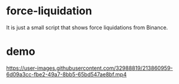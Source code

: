 # force-liquidation
It is just a small script that shows force liquidations from Binance.
# demo
https://user-images.githubusercontent.com/32988819/213860959-6d09a3cc-fbe2-49a7-8bb5-65bd547ae8bf.mp4

